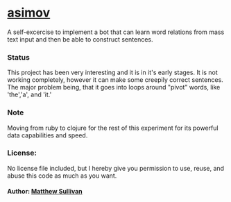 # [asimov](http://github.com/msull92/asimov)
A self-excercise to implement a bot that can learn word relations from mass text input and then be able to construct sentences.

### Status
This project has been very interesting and it is in it's early stages. It is not working completely, however it can make some creepily correct sentences. The major problem being, that it goes into loops around "pivot" words, like 'the','a', and 'it.'

### Note
Moving from ruby to clojure for the rest of this experiment for its powerful data capabilities and speed.

### License:
No license file included, but I hereby give you permission to use, reuse, and abuse this code as much as you want.

#### Author: [Matthew Sullivan](http://github.com/msull92)
